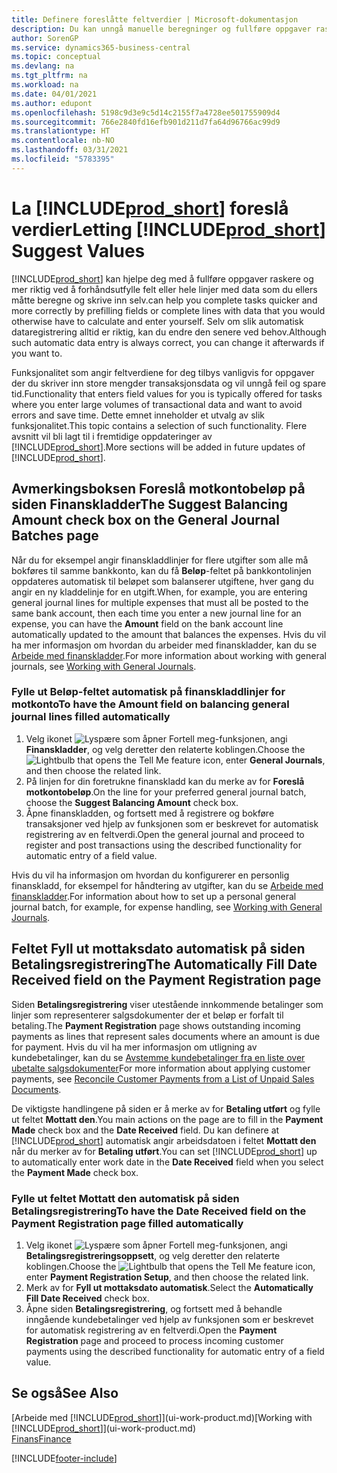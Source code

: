 ```yaml
---
title: Definere foreslåtte feltverdier | Microsoft-dokumentasjon
description: Du kan unngå manuelle beregninger og fullføre oppgaver raskt og nøyaktig ved å konfigurere automatisk dataregistrering slik at Business Central fyller ut utvalgte felt.
author: SorenGP
ms.service: dynamics365-business-central
ms.topic: conceptual
ms.devlang: na
ms.tgt_pltfrm: na
ms.workload: na
ms.date: 04/01/2021
ms.author: edupont
ms.openlocfilehash: 5198c9d3e9c5d14c2155f7a4728ee501755909d4
ms.sourcegitcommit: 766e2840fd16efb901d211d7fa64d96766ac99d9
ms.translationtype: HT
ms.contentlocale: nb-NO
ms.lasthandoff: 03/31/2021
ms.locfileid: "5783395"
---
```

# <a name="letting-prod_short-suggest-values"></a><span data-ttu-id="e2c5f-103">La [!INCLUDE[prod_short](includes/prod_short.md)] foreslå verdier</span><span class="sxs-lookup"><span data-stu-id="e2c5f-103">Letting [!INCLUDE[prod_short](includes/prod_short.md)] Suggest Values</span></span>
[!INCLUDE[prod_short](includes/prod_short.md)] <span data-ttu-id="e2c5f-104">kan hjelpe deg med å fullføre oppgaver raskere og mer riktig ved å forhåndsutfylle felt eller hele linjer med data som du ellers måtte beregne og skrive inn selv.</span><span class="sxs-lookup"><span data-stu-id="e2c5f-104">can help you complete tasks quicker and more correctly by prefilling fields or complete lines with data that you would otherwise have to calculate and enter yourself.</span></span> <span data-ttu-id="e2c5f-105">Selv om slik automatisk dataregistrering alltid er riktig, kan du endre den senere ved behov.</span><span class="sxs-lookup"><span data-stu-id="e2c5f-105">Although such automatic data entry is always correct, you can change it afterwards if you want to.</span></span>

<span data-ttu-id="e2c5f-106">Funksjonalitet som angir feltverdiene for deg tilbys vanligvis for oppgaver der du skriver inn store mengder transaksjonsdata og vil unngå feil og spare tid.</span><span class="sxs-lookup"><span data-stu-id="e2c5f-106">Functionality that enters field values for you is typically offered for tasks where you enter large volumes of transactional data and want to avoid errors and save time.</span></span> <span data-ttu-id="e2c5f-107">Dette emnet inneholder et utvalg av slik funksjonalitet.</span><span class="sxs-lookup"><span data-stu-id="e2c5f-107">This topic contains a selection of such functionality.</span></span> <span data-ttu-id="e2c5f-108">Flere avsnitt vil bli lagt til i fremtidige oppdateringer av [!INCLUDE[prod_short](includes/prod_short.md)].</span><span class="sxs-lookup"><span data-stu-id="e2c5f-108">More sections will be added in future updates of [!INCLUDE[prod_short](includes/prod_short.md)].</span></span>

## <a name="the-suggest-balancing-amount-check-box-on-the-general-journal-batches-page"></a><span data-ttu-id="e2c5f-109">Avmerkingsboksen **Foreslå motkontobeløp** på siden **Finanskladder**</span><span class="sxs-lookup"><span data-stu-id="e2c5f-109">The **Suggest Balancing Amount** check box on the **General Journal Batches** page</span></span>
<span data-ttu-id="e2c5f-110">Når du for eksempel angir finanskladdlinjer for flere utgifter som alle må bokføres til samme bankkonto, kan du få **Beløp**-feltet på bankkontolinjen oppdateres automatisk til beløpet som balanserer utgiftene, hver gang du angir en ny kladdelinje for en utgift.</span><span class="sxs-lookup"><span data-stu-id="e2c5f-110">When, for example, you are entering general journal lines for multiple expenses that must all be posted to the same bank account, then each time you enter a new journal line for an expense, you can have the **Amount** field on the bank account line automatically updated to the amount that balances the expenses.</span></span> <span data-ttu-id="e2c5f-111">Hvis du vil ha mer informasjon om hvordan du arbeider med finanskladder, kan du se [Arbeide med finanskladder](ui-work-general-journals.md).</span><span class="sxs-lookup"><span data-stu-id="e2c5f-111">For more information about working with general journals, see [Working with General Journals](ui-work-general-journals.md).</span></span>

### <a name="to-have-the-amount-field-on-balancing-general-journal-lines-filled-automatically"></a><span data-ttu-id="e2c5f-112">Fylle ut **Beløp**-feltet automatisk på finanskladdlinjer for motkonto</span><span class="sxs-lookup"><span data-stu-id="e2c5f-112">To have the **Amount** field on balancing general journal lines filled automatically</span></span>
1. <span data-ttu-id="e2c5f-113">Velg ikonet ![Lyspære som åpner Fortell meg-funksjonen](media/ui-search/search_small.png "Fortell hva du vil gjøre"), angi **Finanskladder**, og velg deretter den relaterte koblingen.</span><span class="sxs-lookup"><span data-stu-id="e2c5f-113">Choose the ![Lightbulb that opens the Tell Me feature](media/ui-search/search_small.png "Tell me what you want to do") icon, enter **General Journals**, and then choose the related link.</span></span>
2. <span data-ttu-id="e2c5f-114">På linjen for din foretrukne finanskladd kan du merke av for **Foreslå motkontobeløp**.</span><span class="sxs-lookup"><span data-stu-id="e2c5f-114">On the line for your preferred general journal batch, choose the **Suggest Balancing Amount** check box.</span></span>
3. <span data-ttu-id="e2c5f-115">Åpne finanskladden, og fortsett med å registrere og bokføre transaksjoner ved hjelp av funksjonen som er beskrevet for automatisk registrering av en feltverdi.</span><span class="sxs-lookup"><span data-stu-id="e2c5f-115">Open the general journal and proceed to register and post transactions using the described functionality for automatic entry of a field value.</span></span>       

<span data-ttu-id="e2c5f-116">Hvis du vil ha informasjon om hvordan du konfigurerer en personlig finanskladd, for eksempel for håndtering av utgifter, kan du se [Arbeide med finanskladder](ui-work-general-journals.md).</span><span class="sxs-lookup"><span data-stu-id="e2c5f-116">For information about how to set up a personal general journal batch, for example, for expense handling, see [Working with General Journals](ui-work-general-journals.md).</span></span>

## <a name="the-automatically-fill-date-received-field-on-the-payment-registration-page"></a><span data-ttu-id="e2c5f-117">Feltet **Fyll ut mottaksdato automatisk** på siden **Betalingsregistrering**</span><span class="sxs-lookup"><span data-stu-id="e2c5f-117">The **Automatically Fill Date Received** field on the **Payment Registration** page</span></span>
<span data-ttu-id="e2c5f-118">Siden **Betalingsregistrering** viser utestående innkommende betalinger som linjer som representerer salgsdokumenter der et beløp er forfalt til betaling.</span><span class="sxs-lookup"><span data-stu-id="e2c5f-118">The **Payment Registration** page shows outstanding incoming payments as lines that represent sales documents where an amount is due for payment.</span></span> <span data-ttu-id="e2c5f-119">Hvis du vil ha mer informasjon om utligning av kundebetalinger, kan du se [Avstemme kundebetalinger fra en liste over ubetalte salgsdokumenter](receivables-how-reconcile-customer-payments-list-unpaid-sales-documents.md)</span><span class="sxs-lookup"><span data-stu-id="e2c5f-119">For more information about applying customer payments, see [Reconcile Customer Payments from a List of Unpaid Sales Documents](receivables-how-reconcile-customer-payments-list-unpaid-sales-documents.md).</span></span>

<span data-ttu-id="e2c5f-120">De viktigste handlingene på siden er å merke av for **Betaling utført** og fylle ut feltet **Mottatt den**.</span><span class="sxs-lookup"><span data-stu-id="e2c5f-120">You main actions on the page are to fill in the **Payment Made** check box and the **Date Received** field.</span></span> <span data-ttu-id="e2c5f-121">Du kan definere at [!INCLUDE[prod_short](includes/prod_short.md)] automatisk angir arbeidsdatoen i feltet **Mottatt den** når du merker av for **Betaling utført**.</span><span class="sxs-lookup"><span data-stu-id="e2c5f-121">You can set [!INCLUDE[prod_short](includes/prod_short.md)] up to automatically enter work date in the **Date Received** field when you select the **Payment Made** check box.</span></span>

### <a name="to-have-the-date-received-field-on-the-payment-registration-page-filled-automatically"></a><span data-ttu-id="e2c5f-122">Fylle ut feltet **Mottatt den** automatisk på siden **Betalingsregistrering**</span><span class="sxs-lookup"><span data-stu-id="e2c5f-122">To have the **Date Received** field on the **Payment Registration** page filled automatically</span></span>
1. <span data-ttu-id="e2c5f-123">Velg ikonet ![Lyspære som åpner Fortell meg-funksjonen](media/ui-search/search_small.png "Fortell hva du vil gjøre"), angi **Betalingsregistreringsoppsett**, og velg deretter den relaterte koblingen.</span><span class="sxs-lookup"><span data-stu-id="e2c5f-123">Choose the ![Lightbulb that opens the Tell Me feature](media/ui-search/search_small.png "Tell me what you want to do") icon, enter **Payment Registration Setup**, and then choose the related link.</span></span>
2. <span data-ttu-id="e2c5f-124">Merk av for **Fyll ut mottaksdato automatisk**.</span><span class="sxs-lookup"><span data-stu-id="e2c5f-124">Select the **Automatically Fill Date Received** check box.</span></span>
3. <span data-ttu-id="e2c5f-125">Åpne siden **Betalingsregistrering**, og fortsett med å behandle inngående kundebetalinger ved hjelp av funksjonen som er beskrevet for automatisk registrering av en feltverdi.</span><span class="sxs-lookup"><span data-stu-id="e2c5f-125">Open the **Payment Registration** page and proceed to process incoming customer payments using the described functionality for automatic entry of a field value.</span></span>

## <a name="see-also"></a><span data-ttu-id="e2c5f-126">Se også</span><span class="sxs-lookup"><span data-stu-id="e2c5f-126">See Also</span></span>
<span data-ttu-id="e2c5f-127">[Arbeide med [!INCLUDE[prod_short](includes/prod_short.md)]](ui-work-product.md)</span><span class="sxs-lookup"><span data-stu-id="e2c5f-127">[Working with [!INCLUDE[prod_short](includes/prod_short.md)]](ui-work-product.md)</span></span>  
[<span data-ttu-id="e2c5f-128">Finans</span><span class="sxs-lookup"><span data-stu-id="e2c5f-128">Finance</span></span>](finance.md)


[!INCLUDE[footer-include](includes/footer-banner.md)]